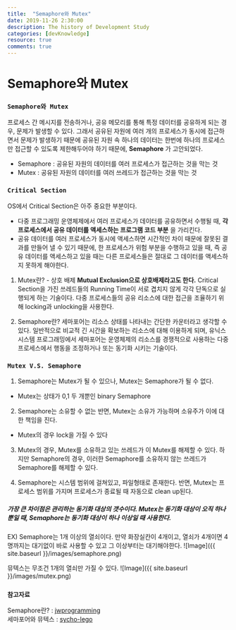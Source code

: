 ```yaml
---
title:  "Semaphore와 Mutex"
date: 2019-11-26 2:30:00
description: The history of Development Study
categories: [devKnowledge]
resource: true
comments: true
---
```

# Semaphore와 Mutex
### `Semaphore와 Mutex`
프로세스 간 메시지를 전송하거나, 공유 메모리를 통해 특정 데이터를 공유하게 되는 경우, 문제가 발생할 수 있다.
그래서 공유된 자원에 여러 개의 프로세스가 동시에 접근하면서 문제가 발생하기 때문에 공유된 자원 속 하나의 데이터는 한번에 하나의 프로세스만 접근할 수 있도록 제한해두어야 하기 때문에, **Semaphore** 가 고안되었다. <br>

- Semaphore : 공유된 자원의 데이터를 여러 프로세스가 접근하는 것을 막는 것
- Mutex : 공유된 자원의 데이터를 여러 쓰레드가 접근하는 것을 막는 것

### `Critical Section`
OS에서 Critical Section은 아주 중요한 부분이다. <br>
- 다중 프로그래밍 운영체제에서 여러 프로세스가 데이터를 공유하면서 수행될 때, **각 프로세스에서 공유 데이터를 액세스하는 프로그램 코드 부분** 을 가리킨다. <br>
- 공유 데이터를 여러 프로세스가 동시에 액세스하면 시간적인 차이 때문에 잘못된 결과를 만들어 낼 수 있기 때문에, 한 프로세스가 위험 부분을 수행하고 있을 때, 즉 공유 데이터를 액세스하고 있을 때는 다른 프로세스들은 절대로 그 데이터를 액세스하지 못하게 해야한다. <br>

1. Mutex란? - 상호 배제
**Mutual Exclusion으로 상호배제라고도 한다.** Critical Section을 가진 쓰레드들의 Running Time이 서로 겹치지 않게 각각 단독으로 실행되게 하는 기술이다. 다중 프로세스들의 공유 리소스에 대한 접근을 조율하기 위해 locking과 unlocking을 사용한다. <br>

2. Semaphore란?
세마포어는 리소스 상태를 나타내는 간단한 카운터라고 생각할 수 있다. 일반적으로 비교적 긴 시간을 확보하는 리소스에 대해 이용하게 되며, 유닉스 시스템 프로그래밍에서 세마포어는 운영체제의 리소스를 경쟁적으로 사용하는 다중 프로세스에서 행동을 조정하거나 또는 동기화 시키는 기술이다. <br>

### `Mutex V.S. Semaphore`
1. Semaphore는 Mutex가 될 수 있으나, Mutex는 Semaphore가 될 수 없다.
- Mutex는 상태가 0,1 두 개뿐인 binary Semaphore

2. Semaphore는 소유할 수 없는 반면, Mutex는 소유가 가능하며 소유주가 이에 대한 책임을 진다.
- Mutex의 경우 lock을 가질 수 있다

3. Mutex의 경우, Mutex를 소유하고 있는 쓰레드가 이 Mutex를 해제할 수 있다. 하지만 Semaphore의 경우, 이러한 Semaphore를 소유하지 않는 쓰레드가 Semaphore를 해제할 수 있다.

4. Semaphore는 시스템 범위에 걸쳐있고, 파일형태로 존재한다. 반면, Mutex는 프로세스 범위를 가지며 프로세스가 종료될 때 자동으로 clean up된다.

##### 가장 큰 차이점은 관리하는 동기화 대상의 갯수이다. Mutex는 동기화 대상이 오직 하나뿐일 때, Semaphore는 동기화 대상이 하나 이상일 때 사용한다.

EX) Semaphore는 1개 이상의 열쇠이다.
만약 화장실칸이 4개이고, 열쇠가 4개이면 4명까지는 대기없이 바로 사용할 수 있고 그 이상부터는 대기해야한다.
![Image]({{ site.baseurl }}/images/semaphore.png)<br>

뮤텍스는 무조건 1개의 열쇠만 가질 수 있다.
![Image]({{ site.baseurl }}/images/mutex.png)<br>



### `참고자료`
Semaphore란? : [jwprogramming](https://jwprogramming.tistory.com/13)<br>
세마포어와 뮤텍스 : [sycho-lego](https://sycho-lego.tistory.com/11)<br>
